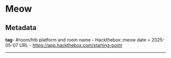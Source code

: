 # Meow

## Metadata

**tag**- #room/htb
platform and room name - Hackthebox::meow
date = 2025-05-07 
URL - https://app.hackthebox.com/starting-point 

---